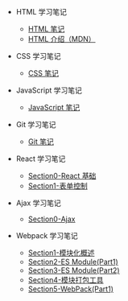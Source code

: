 - HTML 学习笔记

  - [HTML 笔记](learningNotes/htmlNotes/HTML笔记/Section1)
  - [HTML 介绍（MDN）](learningNotes/htmlNotes/HTML介绍/)

- CSS 学习笔记

  - [CSS 笔记](learningNotes/cssNotes/CSS笔记/Section1)

- JavaScript 学习笔记

  - [JavaScript 笔记](learningNotes/javascriptNotes/JavaScript笔记/Section1)

- Git 学习笔记

  - [Git 笔记](learningNotes/gitNotes/git笔记/Section0)

- React 学习笔记

  - [Section0-React 基础](learningNotes/reactNotes/Section0)
  - [Section1-表单控制](learningNotes/reactNotes/Section1)

- Ajax 学习笔记

  - [Section0-Ajax](learningNotes/ajaxNotes/Section0)

- Webpack 学习笔记

  - [Section1-模块化概述](learningNotes/webpackNotes/Section1)
  - [Section2-ES Module(Part1)](learningNotes/webpackNotes/Section2)
  - [Section3-ES Module(Part2)](learningNotes/webpackNotes/Section3)
  - [Section4-模块打包工具](learningNotes/webpackNotes/Section4)
  - [Section5-WebPack(Part1)](learningNotes/webpackNotes/Section5)

